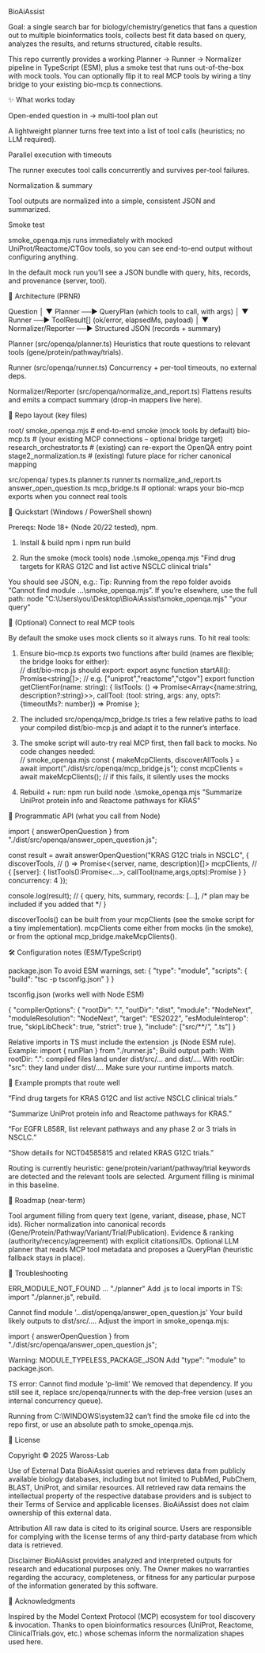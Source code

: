 BioAiAssist

Goal: a single search bar for biology/chemistry/genetics that fans a question out to multiple bioinformatics tools, collects best fit data based on query, analyzes the results, and returns structured, citable results.

This repo currently provides a working Planner → Runner → Normalizer pipeline in TypeScript (ESM), plus a smoke test that runs out-of-the-box with mock tools. You can optionally flip it to real MCP tools by wiring a tiny bridge to your existing bio-mcp.ts connections.



   ✨ What works today

Open-ended question in → multi-tool plan out

A lightweight planner turns free text into a list of tool calls (heuristics; no LLM required).

Parallel execution with timeouts

The runner executes tool calls concurrently and survives per-tool failures.

Normalization & summary

Tool outputs are normalized into a simple, consistent JSON and summarized.

Smoke test

smoke_openqa.mjs runs immediately with mocked UniProt/Reactome/CTGov tools, so you can see end-to-end output without configuring anything.

In the default mock run you’ll see a JSON bundle with query, hits, records, and provenance (server, tool).



   🧩 Architecture (PRNR)

Question
   │
   ▼
Planner ──► QueryPlan (which tools to call, with args)
   │
   ▼
Runner  ──► ToolResult[] (ok/error, elapsedMs, payload)
   │
   ▼
Normalizer/Reporter ──► Structured JSON (records + summary)

Planner (src/openqa/planner.ts)
Heuristics that route questions to relevant tools (gene/protein/pathway/trials).

Runner (src/openqa/runner.ts)
Concurrency + per-tool timeouts, no external deps.

Normalizer/Reporter (src/openqa/normalize_and_report.ts)
Flattens results and emits a compact summary (drop-in mappers live here).


   📁 Repo layout (key files)

root/
  smoke_openqa.mjs                 # end-to-end smoke (mock tools by default)
  bio-mcp.ts                       # (your existing MCP connections – optional bridge target)
  research_orchestrator.ts         # (existing) can re-export the OpenQA entry point
  stage2_normalization.ts          # (existing) future place for richer canonical mapping

  src/openqa/
    types.ts
    planner.ts
    runner.ts
    normalize_and_report.ts
    answer_open_question.ts
    mcp_bridge.ts                  # optional: wraps your bio-mcp exports when you connect real tools


   🚀 Quickstart (Windows / PowerShell shown)
    
Prereqs: Node 18+ (Node 20/22 tested), npm.

1. Install & build
npm i
npm run build

2. Run the smoke (mock tools)
node .\smoke_openqa.mjs "Find drug targets for KRAS G12C and list active NSCLC clinical trials"

You should see JSON, e.g.:
Tip: Running from the repo folder avoids “Cannot find module …\smoke_openqa.mjs”.
If you’re elsewhere, use the full path:
node "C:\Users\you\Desktop\BioAiAssist\smoke_openqa.mjs" "your query"


🔌 (Optional) Connect to real MCP tools

By default the smoke uses mock clients so it always runs. To hit real tools:

1. Ensure bio-mcp.ts exports two functions after build (names are flexible; the bridge looks for either):   
// dist/bio-mcp.js should export:
export async function startAll(): Promise<string[]>;     // e.g. ["uniprot","reactome","ctgov"]
export function getClientFor(name: string): {
  listTools: () => Promise<Array<{name:string, description?:string}>>,
  callTool:  (tool: string, args: any, opts?: {timeoutMs?: number}) => Promise<any>
};

2. The included src/openqa/mcp_bridge.ts tries a few relative paths to load your compiled dist/bio-mcp.js and adapt it to the runner’s interface.
3. The smoke script will auto-try real MCP first, then fall back to mocks. No code changes needed:  
   // smoke_openqa.mjs
const { makeMcpClients, discoverAllTools } = await import("./dist/src/openqa/mcp_bridge.js");
const mcpClients = await makeMcpClients();                // if this fails, it silently uses the mocks

4. Rebuild + run:
   npm run build
node .\smoke_openqa.mjs "Summarize UniProt protein info and Reactome pathways for KRAS"


🧠 Programmatic API (what you call from Node)

import { answerOpenQuestion } from "./dist/src/openqa/answer_open_question.js";

const result = await answerOpenQuestion("KRAS G12C trials in NSCLC", {
  discoverTools, // () => Promise<{server, name, description}[]>
  mcpClients,    // { [server]: { listTools():Promise<...>, callTool(name,args,opts):Promise<any> } }
  concurrency: 4
});

console.log(result);
// { query, hits, summary, records: [...], /* plan may be included if you added that */ }

discoverTools() can be built from your mcpClients (see the smoke script for a tiny implementation).
mcpClients come either from mocks (in the smoke), or from the optional mcp_bridge.makeMcpClients().


🛠 Configuration notes (ESM/TypeScript)

package.json
To avoid ESM warnings, set:
{
  "type": "module",
  "scripts": { "build": "tsc -p tsconfig.json" }
}

tsconfig.json (works well with Node ESM)

{
  "compilerOptions": {
    "rootDir": ".",
    "outDir": "dist",
    "module": "NodeNext",
    "moduleResolution": "NodeNext",
    "target": "ES2022",
    "esModuleInterop": true,
    "skipLibCheck": true,
    "strict": true
  },
  "include": ["src/**/*", "*.ts"]
}

Relative imports in TS must include the extension .js (Node ESM rule).
Example: import { runPlan } from "./runner.js";
Build output path:
With rootDir: ".": compiled files land under dist/src/... and dist/....
With rootDir: "src": they land under dist/.... Make sure your runtime imports match.


🧪 Example prompts that route well

“Find drug targets for KRAS G12C and list active NSCLC clinical trials.”

“Summarize UniProt protein info and Reactome pathways for KRAS.”

“For EGFR L858R, list relevant pathways and any phase 2 or 3 trials in NSCLC.”

“Show details for NCT04585815 and related KRAS G12C trials.”

Routing is currently heuristic: gene/protein/variant/pathway/trial keywords are detected and the relevant tools are selected. Argument filling is minimal in this baseline.



🧭 Roadmap (near-term)

Tool argument filling from query text (gene, variant, disease, phase, NCT ids).
Richer normalization into canonical records (Gene/Protein/Pathway/Variant/Trial/Publication).
Evidence & ranking (authority/recency/agreement) with explicit citations/IDs.
Optional LLM planner that reads MCP tool metadata and proposes a QueryPlan (heuristic fallback stays in place).



🧯 Troubleshooting

ERR_MODULE_NOT_FOUND … "./planner"
Add .js to local imports in TS: import "./planner.js", rebuild.

Cannot find module '...dist/openqa/answer_open_question.js'
Your build likely outputs to dist/src/.... Adjust the import in smoke_openqa.mjs:

import { answerOpenQuestion } from "./dist/src/openqa/answer_open_question.js";

Warning: MODULE_TYPELESS_PACKAGE_JSON
Add "type": "module" to package.json.

TS error: Cannot find module 'p-limit'
We removed that dependency. If you still see it, replace src/openqa/runner.ts with the dep-free version (uses an internal concurrency queue).

Running from C:\WINDOWS\system32 can’t find the smoke file
cd into the repo first, or use an absolute path to smoke_openqa.mjs.



📜 License

Copyright © 2025 Waross-Lab

Use of External Data
BioAiAssist queries and retrieves data from publicly available biology databases, including but not limited to PubMed, PubChem, BLAST, UniProt, and similar resources. All retrieved raw data remains the intellectual property of the respective database providers and is subject to their Terms of Service and applicable licenses. BioAiAssist does not claim ownership of this external data.

Attribution
All raw data is cited to its original source. Users are responsible for complying with the license terms of any third-party database from which data is retrieved.

Disclaimer
BioAiAssist provides analyzed and interpreted outputs for research and educational purposes only. The Owner makes no warranties regarding the accuracy, completeness, or fitness for any particular purpose of the information generated by this software.



🙏 Acknowledgments

Inspired by the Model Context Protocol (MCP) ecosystem for tool discovery & invocation.
Thanks to open bioinformatics resources (UniProt, Reactome, ClinicalTrials.gov, etc.) whose schemas inform the normalization shapes used here.


